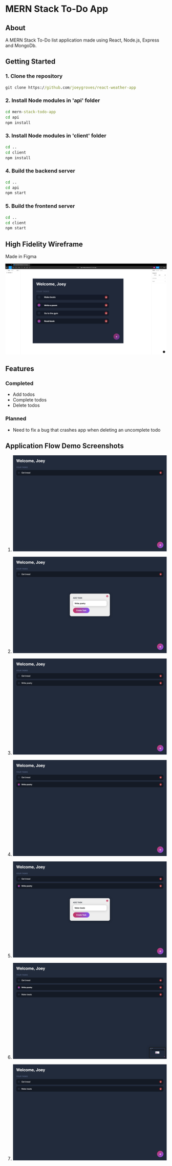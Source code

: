 # MERN Stack To-Do App

## About <a name = "about"></a>

A MERN Stack To-Do list application made using React, Node.js, Express and MongoDb.

## Getting Started

### 1. Clone the repository
```cmd
git clone https://github.com/joeygroves/react-weather-app
```

### 2. Install Node modules in 'api' folder
```cmd
cd mern-stack-todo-app
cd api
npm install
```

### 3. Install Node modules in 'client' folder
```cmd
cd ..
cd client
npm install
```

### 4. Build the backend server
```cmd
cd ..
cd api
npm start
```

### 5. Build the frontend server
```cmd
cd ..
cd client
npm start
```
## High Fidelity Wireframe
Made in Figma

![alt text](https://github.com/joeygroves/mern-stack-todo-app/blob/main/figma-hifi-wireframe.png)

## Features
### Completed
- Add todos
- Complete todos
- Delete todos

### Planned
- Need to fix a bug that crashes app when deleting an uncomplete todo

## Application Flow Demo Screenshots

1. ![alt text](https://github.com/joeygroves/mern-stack-todo-app/blob/main/ToDoApp-FlowDemo/ToDoApp-Flow1.png)

2. ![alt text](https://github.com/joeygroves/mern-stack-todo-app/blob/main/ToDoApp-FlowDemo/ToDoApp-Flow2.png)

3. ![alt text](https://github.com/joeygroves/mern-stack-todo-app/blob/main/ToDoApp-FlowDemo/ToDoApp-Flow3.png)

4. ![alt text](https://github.com/joeygroves/mern-stack-todo-app/blob/main/ToDoApp-FlowDemo/ToDoApp-Flow4.png)

5. ![alt text](https://github.com/joeygroves/mern-stack-todo-app/blob/main/ToDoApp-FlowDemo/ToDoApp-Flow5.png)

6. ![alt text](https://github.com/joeygroves/mern-stack-todo-app/blob/main/ToDoApp-FlowDemo/ToDoApp-Flow6.png)

7. ![alt text](https://github.com/joeygroves/mern-stack-todo-app/blob/main/ToDoApp-FlowDemo/ToDoApp-Flow7.png)